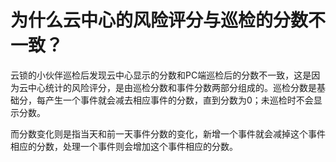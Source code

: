 # 为什么云中心的风险评分与巡检的分数不一致？

云锁的小伙伴巡检后发现云中心显示的分数和PC端巡检后的分数不一致，这是因为云中心统计的风险评分，是由巡检分数和事件分数两部分组成的。巡检分数是基础分，每产生一个事件就会减去相应事件的分数，直到分数为0；未巡检时不会显示分数。

而分数变化则是指当天和前一天事件分数的变化，新增一个事件就会减掉这个事件相应的分数，处理一个事件则会增加这个事件相应的分数。

